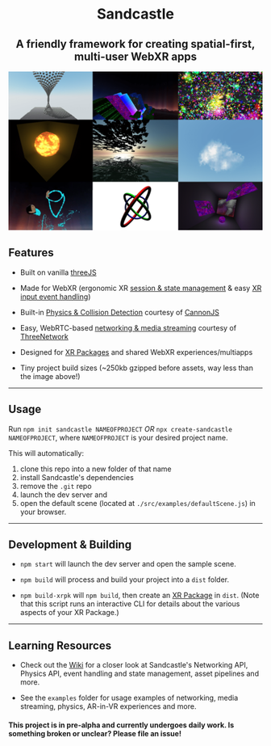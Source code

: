 <h1 align="center"> Sandcastle </h1>
<h2 align="center"> A friendly framework for creating spatial-first, multi-user WebXR apps </h2>

![Sandcastle Samples](./sandcastleprojects.png)

## Features

- Built on vanilla [threeJS](http://threejs.org/)

- Made for WebXR (ergonomic XR [session & state management](https://github.com/plutovr/sandcastle/wiki#webxr-general-1) & easy [XR input event handling](https://github.com/plutovr/sandcastle/wiki#webxr-input-1))

- Built-in [Physics & Collision Detection](https://github.com/plutovr/sandcastle/wiki#physics-1) courtesy of [CannonJS](http://www.cannonjs.org/)

- Easy, WebRTC-based [networking & media streaming](https://github.com/plutovr/sandcastle/wiki#networking-1) courtesy of [ThreeNetwork](https://github.com/takahirox/ThreeNetwork)

- Designed for [XR Packages](https://github.com/webaverse/xrpackage) and shared WebXR experiences/multiapps

- Tiny project build sizes (~250kb gzipped before assets, way less than the image above!)

---

## Usage

Run `npm init sandcastle NAMEOFPROJECT` _OR_ `npx create-sandcastle NAMEOFPROJECT`, where `NAMEOFPROJECT` is your desired project name.

This will automatically:

1. clone this repo into a new folder of that name
2. install Sandcastle's dependencies
3. remove the `.git` repo
4. launch the dev server and
5. open the default scene (located at `./src/examples/defaultScene.js`) in your browser.

---

## Development & Building

- `npm start` will launch the dev server and open the sample scene.

- `npm build` will process and build your project into a `dist` folder.

- `npm build-xrpk` will `npm build`, then create an [XR Package](https://github.com/webaverse/xrpackage) in `dist`. (Note that this script runs an interactive CLI for details about the various aspects of your XR Package.)

---

## Learning Resources

- Check out the [Wiki](https://github.com/plutovr/sandcastle/wiki) for a closer look at Sandcastle's Networking API, Physics API, event handling and state management, asset pipelines and more.

- See the `examples` folder for usage examples of networking, media streaming, physics, AR-in-VR experiences and more.

#### This project is in pre-alpha and currently undergoes daily work. Is something broken or unclear? Please file an issue!
